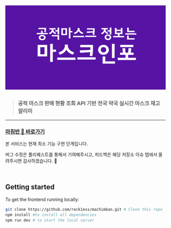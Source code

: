 # ![마침반 대문 이미지](logo.png)

> ### 공적 마스크 판매 현황 조회 API 기반 전국 약국 실시간 마스크 재고 알리미

---

### [마침반 🧭 바로가기](https://machimban.com/)

본 서비스는 현재 최소 기능 구현 단계입니다.

버그 수정은 풀리퀘스트를 통해서 기여해주시고, 피드백은 해당 저장소 이슈 탭에서 올려주시면 감사하겠습니다. 🙏

<br/>

## Getting started

To get the frontend running locally:

```bash
git clone https://github.com/reck1ess/machimban.git # Clone this repo
npm install #to install all dependencies
npm run dev # to start the local server
```
